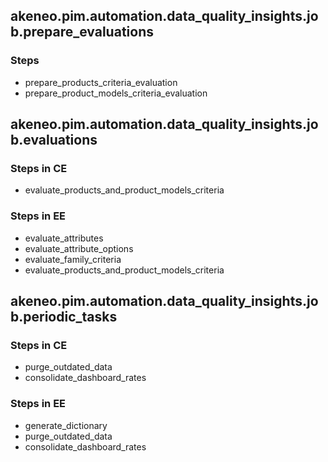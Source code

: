 ## akeneo.pim.automation.data_quality_insights.job.prepare_evaluations
### Steps
- prepare_products_criteria_evaluation
- prepare_product_models_criteria_evaluation
## akeneo.pim.automation.data_quality_insights.job.evaluations
### Steps in CE
- evaluate_products_and_product_models_criteria
### Steps in EE
- evaluate_attributes
- evaluate_attribute_options
- evaluate_family_criteria
- evaluate_products_and_product_models_criteria
## akeneo.pim.automation.data_quality_insights.job.periodic_tasks
### Steps in CE
- purge_outdated_data
- consolidate_dashboard_rates
### Steps in EE
- generate_dictionary
- purge_outdated_data
- consolidate_dashboard_rates

